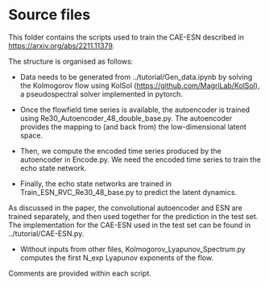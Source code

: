 # Source files

This folder contains the scripts used to train the CAE-ESN described in https://arxiv.org/abs/2211.11379.

The structure is organised as follows:

- Data needs to be generated from ../tutorial/Gen_data.ipynb by solving the Kolmogorov flow using KolSol (https://github.com/MagriLab/KolSol), a pseudospectral solver implemented in pytorch.

- Once the flowfield time series is available, the autoencoder is trained using Re30_Autoencoder_48_double_base.py. The autoencoder provides the mapping to (and back from) the low-dimensional latent space.

- Then, we compute the encoded time series produced by the autoencoder in Encode.py. We need the encoded time series to train the echo state network.

- Finally, the echo state networks are trained in Train_ESN_RVC_Re30_48_base.py to predict the latent dynamics.

As discussed in the paper, the convolutional autoencoder and ESN are trained separately, and then used together for the prediction in the test set. 
The implementation for the CAE-ESN used in the test set can be found in ../tutorial/CAE-ESN.py.


- Without inputs from other files, Kolmogorov_Lyapunov_Spectrum.py computes the first N_exp Lyapunov exponents of the flow.


Comments are provided within each script.